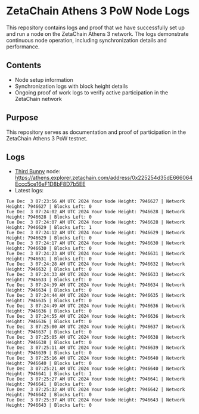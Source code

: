 # ZetaChain Athens 3 PoW Node Logs
This repository contains logs and proof that we have successfully set up and run a node on the ZetaChain Athens 3 network. The logs demonstrate continuous node operation, including synchronization details and performance.

## Contents
- Node setup information
- Synchronization logs with block height details
- Ongoing proof of work logs to verify active participation in the ZetaChain network

## Purpose
This repository serves as documentation and proof of participation in the ZetaChain Athens 3 PoW testnet.

## Logs

- [Third Bunny](https://thirdbunny.xyz/) node: https://athens.explorer.zetachain.com/address/0x225254d35dE666064Eccc5ce16eF1D8bF8D7b5EE
- Latest logs:
```
Tue Dec  3 07:23:56 AM UTC 2024 Your Node Height: 7946627 | Network Height: 7946627 | Blocks Left: 0
Tue Dec  3 07:24:02 AM UTC 2024 Your Node Height: 7946628 | Network Height: 7946628 | Blocks Left: 0
Tue Dec  3 07:24:07 AM UTC 2024 Your Node Height: 7946628 | Network Height: 7946629 | Blocks Left: 1
Tue Dec  3 07:24:12 AM UTC 2024 Your Node Height: 7946629 | Network Height: 7946629 | Blocks Left: 0
Tue Dec  3 07:24:17 AM UTC 2024 Your Node Height: 7946630 | Network Height: 7946630 | Blocks Left: 0
Tue Dec  3 07:24:23 AM UTC 2024 Your Node Height: 7946631 | Network Height: 7946631 | Blocks Left: 0
Tue Dec  3 07:24:28 AM UTC 2024 Your Node Height: 7946632 | Network Height: 7946632 | Blocks Left: 0
Tue Dec  3 07:24:33 AM UTC 2024 Your Node Height: 7946633 | Network Height: 7946633 | Blocks Left: 0
Tue Dec  3 07:24:39 AM UTC 2024 Your Node Height: 7946634 | Network Height: 7946634 | Blocks Left: 0
Tue Dec  3 07:24:44 AM UTC 2024 Your Node Height: 7946635 | Network Height: 7946635 | Blocks Left: 0
Tue Dec  3 07:24:49 AM UTC 2024 Your Node Height: 7946636 | Network Height: 7946636 | Blocks Left: 0
Tue Dec  3 07:24:55 AM UTC 2024 Your Node Height: 7946636 | Network Height: 7946636 | Blocks Left: 0
Tue Dec  3 07:25:00 AM UTC 2024 Your Node Height: 7946637 | Network Height: 7946637 | Blocks Left: 0
Tue Dec  3 07:25:05 AM UTC 2024 Your Node Height: 7946638 | Network Height: 7946638 | Blocks Left: 0
Tue Dec  3 07:25:11 AM UTC 2024 Your Node Height: 7946639 | Network Height: 7946639 | Blocks Left: 0
Tue Dec  3 07:25:16 AM UTC 2024 Your Node Height: 7946640 | Network Height: 7946640 | Blocks Left: 0
Tue Dec  3 07:25:21 AM UTC 2024 Your Node Height: 7946640 | Network Height: 7946641 | Blocks Left: 1
Tue Dec  3 07:25:27 AM UTC 2024 Your Node Height: 7946641 | Network Height: 7946641 | Blocks Left: 0
Tue Dec  3 07:25:32 AM UTC 2024 Your Node Height: 7946642 | Network Height: 7946642 | Blocks Left: 0
Tue Dec  3 07:25:37 AM UTC 2024 Your Node Height: 7946643 | Network Height: 7946643 | Blocks Left: 0
```
